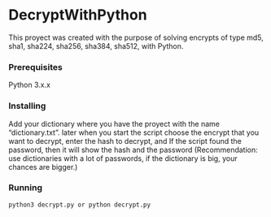 # DecryptWithPython
This proyect was created with the purpose of solving encrypts of type md5, sha1, sha224, sha256, sha384, sha512, with Python.
### Prerequisites
Python 3.x.x
### Installing
Add your dictionary where you have the proyect with the name “dictionary.txt”. later when you start the script choose the encrypt that you want to decrypt, enter the hash to decrypt, and If the script found the password, then it will show the hash and the password (Recommendation: use dictionaries with a lot of passwords, if the dictionary is big, your chances are bigger.)
### Running
```
python3 decrypt.py or python decrypt.py
```
